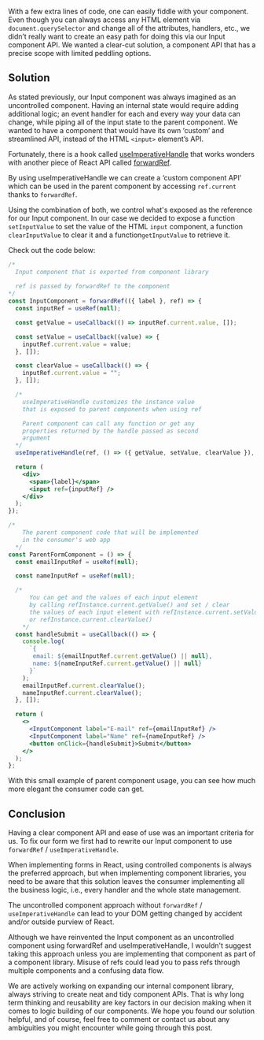
With a few extra lines of code, one can easily fiddle with your component. Even though you can always access any HTML element via `document.querySelector` and change all of the attributes, handlers, etc., we didn’t really want to create an easy path for doing this via our Input component API. We wanted a clear-cut solution, a component API that has a precise scope with limited peddling options.

## Solution

As stated previously, our Input component was always imagined as an uncontrolled component. Having an internal state would require adding additional logic; an event handler for each and every way your data can change, while piping all of the input state to the parent component. We wanted to have a component that would have its own ‘custom’ and streamlined API, instead of the HTML `<input>` element’s API.

Fortunately, there is a hook called [useImperativeHandle](https://reactjs.org/docs/hooks-reference.html#useimperativehandle) that works wonders with another piece of React API called [forwardRef](https://reactjs.org/docs/react-api.html#reactforwardref).

By using useImperativeHandle we can create a ‘custom component API’ which can be used in the parent component by accessing `ref.current` thanks to `forwardRef`.

Using the combination of both, we control what's exposed as the reference for our Input component. In our case we decided to expose a function `setInputValue` to set the value of the HTML `input` component, a function `clearInputValue` to clear it and a function`getInputValue` to retrieve it.

Check out the code below:

```jsx
/*
  Input component that is exported from component library
  
  ref is passed by forwardRef to the component
*/
const InputComponent = forwardRef(({ label }, ref) => {
  const inputRef = useRef(null);

  const getValue = useCallback(() => inputRef.current.value, []);

  const setValue = useCallback((value) => {
    inputRef.current.value = value;
  }, []);

  const clearValue = useCallback(() => {
    inputRef.current.value = "";
  }, []);

  /*
    useImperativeHandle customizes the instance value
    that is exposed to parent components when using ref

    Parent component can call any function or get any
    properties returned by the handle passed as second
    argument
  */
  useImperativeHandle(ref, () => ({ getValue, setValue, clearValue }), []);

  return (
    <div>
      <span>{label}</span>
      <input ref={inputRef} />
    </div>
  );
});
```

```jsx
/*
    The parent component code that will be implemented
    in the consumer's web app
  */
const ParentFormComponent = () => {
  const emailInputRef = useRef(null);

  const nameInputRef = useRef(null);

  /*
      You can get and the values of each input element 
      by calling refInstance.current.getValue() and set / clear
      the values of each input element with refInstance.current.setValue() 
      or refInstance.current.clearValue()
    */
  const handleSubmit = useCallback(() => {
    console.log(
      `{
       email: ${emailInputRef.current.getValue() || null},
       name: ${nameInputRef.current.getValue() || null} 
      }`
    );
    emailInputRef.current.clearValue();
    nameInputRef.current.clearValue();
  }, []);

  return (
    <>
      <InputComponent label="E-mail" ref={emailInputRef} />
      <InputComponent label="Name" ref={nameInputRef} />
      <button onClick={handleSubmit}>Submit</button>
    </>
  );
};
```

With this small example of parent component usage, you can see how much more elegant the consumer code can get.

## Conclusion

Having a clear component API and ease of use was an important criteria for us. To fix our form we first had to rewrite our Input component to use `forwardRef` / `useImperativeHandle`.

When implementing forms in React, using controlled components is always the preferred approach, but when implementing component libraries, you need to be aware that this solution leaves the consumer implementing all the business logic, i.e., every handler and the whole state management.

The uncontrolled component approach without `forwardRef` / `useImperativeHandle` can lead to your DOM getting changed by accident and/or outside purview of React.

Although we have reinvented the Input component as an uncontrolled component using forwardRef and useImperativeHandle, I wouldn't suggest taking this approach unless you are implementing that component as part of a component library. Misuse of refs could lead you to pass refs through multiple components and a confusing data flow.

We are actively working on expanding our internal component library, always striving to create neat and tidy component APIs. That is why long term thinking and reusability are key factors in our decision making when it comes to logic building of our components. We hope you found our solution helpful, and of course, feel free to comment or contact us about any ambiguities you might encounter while going through this post.
